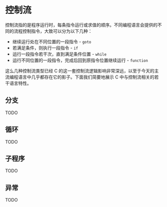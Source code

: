 # 控制流

控制流指的是程序运行时，每条指令运行或求值的顺序。不同编程语言会提供的不同的流程控制指令，大致可以分为以下几种：

* 继续运行处在不同位置的一段指令 - `goto`
* 若满足条件，则执行一段指令 - `if`
* 运行一段指令若干次，直到满足条件位置 - `while`
* 运行不同位置的一段指令，完成后回到原指令位置继续运行 - `function`

这么几种控制流类型已经 C 的这一套控制流逻辑影响非常深远，以至于今天的主流编程语言中几乎都存在它的影子。下面我们简要地展示 C 中与控制流相关的若干语言特性。


## 分支
TODO


## 循环
TODO


## 子程序
TODO


## 异常
TODO
